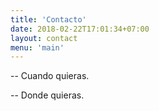 ```yaml
---
title: 'Contacto'
date: 2018-02-22T17:01:34+07:00
layout: contact
menu: 'main'
---
```


-- Cuando quieras.

-- Donde quieras.
